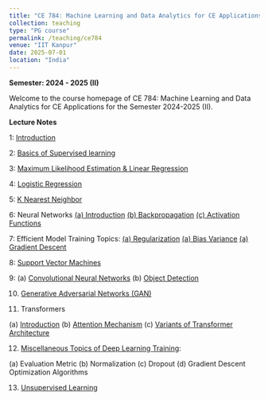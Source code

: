 ```yaml
---
title: "CE 784: Machine Learning and Data Analytics for CE Applications"
collection: teaching
type: "PG course"
permalink: /teaching/ce784
venue: "IIT Kanpur"
date: 2025-07-01
location: "India"
---
```


**Semester: 2024 - 2025 (II)**

Welcome to the course homepage of CE 784: Machine Learning and Data Analytics for CE Applications for the Semester 2024-2025 (II). 

**Lecture Notes**

1: <a href="https://1drv.ms/p/s!ApkLFqKa7eSHhfZP9YTn6jzqSv5pZw?e=CQK6Ef" target="_blank">Introduction</a> 

2: <a href="https://1drv.ms/p/s!ApkLFqKa7eSHhfZOgaHbabXngrCnDA?e=3eM3YN" target="_blank"> Basics of Supervised learning</a>

3: <a href="https://1drv.ms/b/s!ApkLFqKa7eSHhfgFmFixRtuhh6koKw?e=twHjJQ" target="_blank"> Maximum Likelihood Estimation & Linear Regression</a>

4: <a href="https://1drv.ms/b/s!ApkLFqKa7eSHhfdQVZXfbahVdxyuXQ?e=85cpHN" target="_blank"> Logistic Regression</a>

5: <a href="https://1drv.ms/b/s!ApkLFqKa7eSHhfdPzOfdUjlwRlWgbA?e=iw04Xq" target="_blank"> K Nearest Neighbor</a>

6: Neural Networks <a href="https://1drv.ms/p/s!ApkLFqKa7eSHhfc1KBkIc4DPW4cy9Q?e=zH7Wte" target="_blank"> (a) Introduction</a>
<a href="https://1drv.ms/p/s!ApkLFqKa7eSHhfc2cho6-7-1yiaCCQ?e=5c1YO0" target="_blank"> (b) Backpropagation</a>
<a href="https://1drv.ms/p/s!ApkLFqKa7eSHhfc6hZCpbl9MNturrQ?e=a7m8aV" target="_blank"> (c) Activation Functions</a>

7: Efficient Model Training Topics:
<a href="https://1drv.ms/p/s!ApkLFqKa7eSHhfdCA3hLdvXGjeHaIw?e=WvbByv" target="_blank"> (a) Regularization</a>
<a href="https://1drv.ms/p/s!ApkLFqKa7eSHhfdEvUYZ-Kiau8wvKw?e=n9ePtK" target="_blank"> (a) Bias Variance</a>
<a href="https://1drv.ms/p/s!ApkLFqKa7eSHhfdGLdK8D2CgqzR3RQ?e=rAQUSn" target="_blank"> (a) Gradient Descent</a>

8: <a href="https://1drv.ms/b/s!ApkLFqKa7eSHhfdRNJCgpW6FHUH8oQ?e=ae6nUT" target="_blank"> Support Vector Machines</a>

9: (a) [Convolutional Neural Networks](https://1drv.ms/p/c/87e4ed9aa2160b99/EZkLFqKa7eQggIe9ewEAAAAB146Oql7P0tTbDrz5nAl2ng?e=BcUVwg) (b) [Object Detection](https://1drv.ms/p/c/87e4ed9aa2160b99/EZkLFqKa7eQggIe4ewEAAAABRruNk4FHqqSmF-t6bXF1LA?e=PJ0MMJ)

10. [Generative Adversarial Networks (GAN)](https://1drv.ms/p/c/87e4ed9aa2160b99/EZkLFqKa7eQggIe-ewEAAAABXJgRQw3TH7vsCbSCqs7qHg?e=9l8cxy)
    
11. Transformers

(a) [Introduction](https://1drv.ms/p/c/87e4ed9aa2160b99/EZkLFqKa7eQggIe0ewEAAAABQrD0enl6KOvELpEDsw5WBQ?e=Gxlp7t)
(b) [Attention Mechanism](https://1drv.ms/p/c/87e4ed9aa2160b99/EZkLFqKa7eQggIe5ewEAAAABzRuMByFGF1R_yeHesUEAUg?e=vjieeB)
(c) [Variants of Transformer Architecture](https://1drv.ms/p/c/87e4ed9aa2160b99/EZkLFqKa7eQggIe8ewEAAAAByOuJwFlVtMkAstZV6e2rbg?e=wzdtOm)

12. [Miscellaneous Topics of Deep Learning Training](https://1drv.ms/p/c/87e4ed9aa2160b99/EZkLFqKa7eQggIe7ewEAAAABXHGqkjv3bI-kDmFXJQ12EQ?e=ahVAbq):

(a) Evaluation Metric (b) Normalization (c) Dropout (d) Gradient Descent Optimization Algorithms

13. [Unsupervised Learning](https://1drv.ms/p/c/87e4ed9aa2160b99/EZkLFqKa7eQggIe3ewEAAAAB4ovKjvQH5UK8-XeJs5FzHA?e=PiZHwr)




